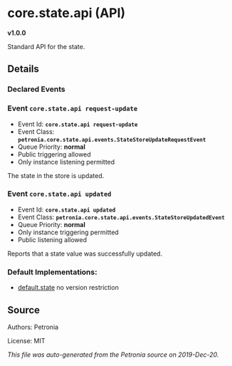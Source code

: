 # core.state.api (API)
**v1.0.0**

Standard API for the state.

## Details


### Declared Events


### Event `core.state.api request-update`

* Event Id: **`core.state.api request-update`**
* Event Class: **`petronia.core.state.api.events.StateStoreUpdateRequestEvent`**
* Queue Priority: **normal**
* Public triggering allowed
* Only instance listening permitted

The state in the store is updated.

### Event `core.state.api updated`

* Event Id: **`core.state.api updated`**
* Event Class: **`petronia.core.state.api.events.StateStoreUpdatedEvent`**
* Queue Priority: **normal**
* Only instance triggering permitted
* Public listening allowed

Reports that a state value was successfully updated.









### Default Implementations:
* [default.state](default.state.md)
  no version restriction


## Source

Authors: Petronia

License: MIT

*This file was auto-generated from the Petronia source on 2019-Dec-20.*
